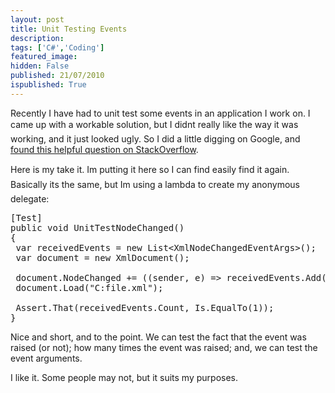 ```yaml
---
layout: post
title: Unit Testing Events
description: 
tags: ['C#','Coding']
featured_image: 
hidden: False
published: 21/07/2010
ispublished: True
---
```

Recently I have had to unit test some events in an application I work on. I came up with a workable solution, but I didnt really like the way it was working, and it just looked ugly. So I did a little digging on Google, and <a href="http://stackoverflow.com/questions/248989/unit-testing-that-an-event-is-raised-in-c">found this helpful question on StackOverflow</a>.

Here is my take it. Im putting it here so I can find easily find it again. Basically its the same, but Im using a lambda to create my anonymous delegate:
<pre class="brush: csharp">[Test]
public void UnitTestNodeChanged()
{
 var receivedEvents = new List&lt;XmlNodeChangedEventArgs&gt;();
 var document = new XmlDocument();

 document.NodeChanged += ((sender, e) =&gt; receivedEvents.Add(e));
 document.Load("C:file.xml");

 Assert.That(receivedEvents.Count, Is.EqualTo(1));
}</pre>
Nice and short, and to the point. We can test the fact that the event was raised (or not); how many times the event was raised; and, we can test the event arguments.

I like it. Some people may not, but it suits my purposes.
